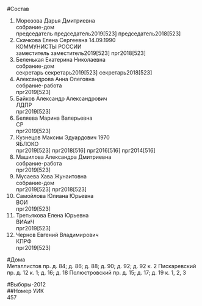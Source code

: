 #Состав  
1. Морозова Дарья Дмитриевна  
    собрание-дом  
    председатель председатель2019[523] председатель2018[523]  
2. Скачкова Елена Сергеевна 14.09.1990  
    КОММУНИСТЫ РОССИИ  
    заместитель заместитель2019[523] прг2018[523]  
3. Беленькая Екатерина Николаевна  
    собрание-дом  
    секретарь секретарь2019[523] секретарь2018[523]  
4. Александрова Анна Олеговна  
    собрание-работа  
    прг2019[523]  
5. Байков Александр Александрович  
    ЛДПР  
    прг2019[523]  
6. Беляева Марина Валерьевна  
    СР  
    прг2019[523]  
7. Кузнецов Максим Эдуардович 1970  
    ЯБЛОКО  
    прг2019[523] прг2018[516] прг2016[516] прг2014[516]  
8. Машилова Александра Дмитриевна  
    собрание-работа  
    прг2019[523]  
9. Мусаева Хава Жунаитовна  
    собрание-дом  
    прг2019[523] прг2018[523]  
10. Самойлова Юлиана Юрьевна  
    ВОИ  
    прг2019[523]  
11. Третьякова Елена Юрьевна  
    ВИАиЧ  
    прг2019[523]  
12. Чернов Евгений Владимирович  
    КПРФ  
    прг2019[523]  
  
#Дома  
Металлистов пр. д. 84; д. 86; д. 88; д. 90; д. 92; д. 92 к. 2 Пискаревский пр. д. 12 к. 1; д. 16; д. 18 Полюстровский пр. д. 15; д. 17; д. 19 к. 1, 2, 3  
  
#Выборы-2012  
##Номер УИК  
457  
